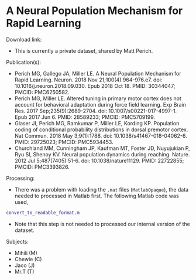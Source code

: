 # A Neural Population Mechanism for Rapid Learning

Download link:
- This is currently a private dataset, shared by Matt Perich.

Publication(s): 
- Perich MG, Gallego JA, Miller LE. A Neural Population Mechanism for Rapid Learning. Neuron. 2018 Nov 21;100(4):964-976.e7. doi: 10.1016/j.neuron.2018.09.030. Epub 2018 Oct 18. PMID: 30344047; PMCID: PMC6250582.
- Perich MG, Miller LE. Altered tuning in primary motor cortex does not account for behavioral adaptation during force field learning. Exp Brain Res. 2017 Sep;235(9):2689-2704. doi: 10.1007/s00221-017-4997-1. Epub 2017 Jun 6. PMID: 28589233; PMCID: PMC5709199.
- Glaser JI, Perich MG, Ramkumar P, Miller LE, Kording KP. Population coding of conditional probability distributions in dorsal premotor cortex. Nat Commun. 2018 May 3;9(1):1788. doi: 10.1038/s41467-018-04062-6. PMID: 29725023; PMCID: PMC5934453.
- Churchland MM, Cunningham JP, Kaufman MT, Foster JD, Nuyujukian P, Ryu SI, Shenoy KV. Neural population dynamics during reaching. Nature. 2012 Jul 5;487(7405):51-6. doi: 10.1038/nature11129. PMID: 22722855; PMCID: PMC3393826.

Processing:
- There was a problem with loading the `.mat` files (`MatlabOpaque`), the data needed to processed in Matlab first. The following Matlab code was used,
```matlab
convert_to_readable_format.m
```
- Note that this step is not needed to processed our internal version of the dataset. 

Subjects:
- Mihili (M)
- Chewie (C)
- Jaco (J)
- Mr.T (T)

